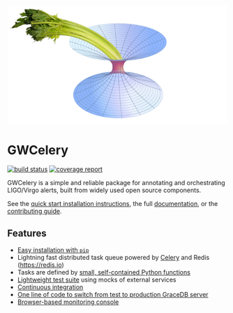 ![GWCelery logo](doc/_static/logo-0.5x.png)

# GWCelery

[![build status](https://git.ligo.org/emfollow/gwcelery/badges/master/build.svg)](https://git.ligo.org/emfollow/gwcelery/pipelines)
[![coverage report](https://git.ligo.org/emfollow/gwcelery/badges/master/coverage.svg)](https://emfollow.docs.ligo.org/gwcelery/htmlcov)

GWCelery is a simple and reliable package for annotating and orchestrating LIGO/Virgo alerts, built from widely used open source components.

See the [quick start installation instructions](https://emfollow.docs.ligo.org/gwcelery/quickstart.html), the full [documentation](https://emfollow.docs.ligo.org/gwcelery/), or the
[contributing guide](https://emfollow.docs.ligo.org/gwcelery/contributing.html).

## Features

 - [Easy installation with `pip`](https://emfollow.docs.ligo.org/gwcelery/quickstart.html)
 - Lightning fast distributed task queue powered by
   [Celery](http://celeryproject.org) and Redis (https://redis.io)
 - Tasks are defined by [small, self-contained Python functions](https://git.ligo.org/emfollow/gwcelery/tree/master/gwcelery/tasks)
 - [Lightweight test suite](https://git.ligo.org/emfollow/gwcelery/tree/master/gwcelery/tests) using mocks of external services
 - [Continuous integration](https://git.ligo.org/emfollow/gwcelery/pipelines)
 - [One line of code to switch from test to production GraceDB server](https://git.ligo.org/emfollow/gwcelery/blob/master/gwcelery/celery.py)
 - [Browser-based monitoring console](https://emfollow.docs.ligo.org/gwcelery/monitoring.html)
